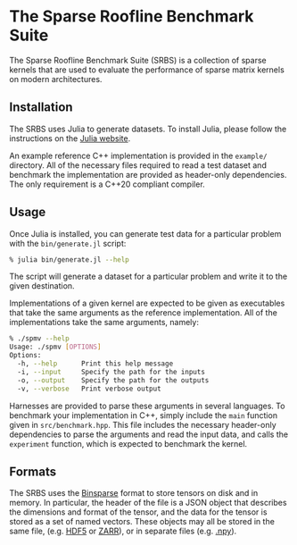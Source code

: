 # The Sparse Roofline Benchmark Suite

The Sparse Roofline Benchmark Suite (SRBS) is a collection of sparse kernels
that are used to evaluate the performance of sparse matrix kernels on modern
architectures.

## Installation

The SRBS uses Julia to generate datasets. To install Julia, please follow
the instructions on the [Julia website](https://julialang.org/downloads/).

An example reference C++ implementation is provided in the `example/` directory.
All of the necessary files required to read a test dataset and benchmark the
implementation are provided as header-only dependencies. The only requirement is
a C++20 compliant compiler.

## Usage

Once Julia is installed, you can generate test data for a particular problem
with the `bin/generate.jl` script:

```bash
% julia bin/generate.jl --help
```

The script will generate a dataset for a particular problem and write it to
the given destination.

Implementations of a given kernel are expected to be given as executables that
take the same arguments as the reference implementation. All of the
implementations take the same arguments, namely:

```bash
% ./spmv --help
Usage: ./spmv [OPTIONS]
Options:
  -h, --help      Print this help message
  -i, --input     Specify the path for the inputs
  -o, --output    Specify the path for the outputs
  -v, --verbose   Print verbose output
```

Harnesses are provided to parse these arguments in several languages. To
benchmark your implementation in C++, simply include the `main` function given
in `src/benchmark.hpp`. This file includes the necessary header-only
dependencies to parse the arguments and read the input data, and calls the
`experiment` function, which is expected to benchmark the kernel.

## Formats

The SRBS uses the
[Binsparse](https://github.com/GraphBLAS/binsparse-specification) format to
store tensors on disk and in memory. In particular, the header of the file is a
JSON object that describes the dimensions and format of the tensor, and the data
for the tensor is stored as a set of named vectors. These objects may all be
stored in the same file, (e.g. [HDF5](https://www.hdfgroup.org/solutions/hdf5/)
or [ZARR](https://zarr.readthedocs.io/en/stable/)), or in separate files (e.g.
[.npy](https://numpy.org/doc/stable/reference/generated/numpy.load.html)).
